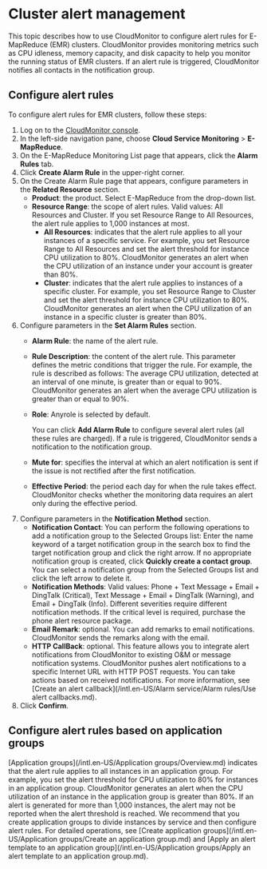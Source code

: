 # Cluster alert management

This topic describes how to use CloudMonitor to configure alert rules for E-MapReduce \(EMR\) clusters. CloudMonitor provides monitoring metrics such as CPU idleness, memory capacity, and disk capacity to help you monitor the running status of EMR clusters. If an alert rule is triggered, CloudMonitor notifies all contacts in the notification group.

## Configure alert rules

To configure alert rules for EMR clusters, follow these steps:

1.  Log on to the [CloudMonitor console](https://cloudmonitor.console.aliyun.com/#/home/ecs).
2.  In the left-side navigation pane, choose **Cloud Service Monitoring** \> **E-MapReduce**.
3.  On the E-MapReduce Monitoring List page that appears, click the **Alarm Rules** tab.
4.  Click **Create Alarm Rule** in the upper-right corner.
5.  On the Create Alarm Rule page that appears, configure parameters in the **Related Resource** section.
    -   **Product**: the product. Select E-MapReduce from the drop-down list.
    -   **Resource Range**: the scope of alert rules. Valid values: All Resources and Cluster. If you set Resource Range to All Resources, the alert rule applies to 1,000 instances at most.
        -   **All Resources**: indicates that the alert rule applies to all your instances of a specific service. For example, you set Resource Range to All Resources and set the alert threshold for instance CPU utilization to 80%. CloudMonitor generates an alert when the CPU utilization of an instance under your account is greater than 80%.
        -   **Cluster**: indicates that the alert rule applies to instances of a specific cluster. For example, you set Resource Range to Cluster and set the alert threshold for instance CPU utilization to 80%. CloudMonitor generates an alert when the CPU utilization of an instance in a specific cluster is greater than 80%.
6.  Configure parameters in the **Set Alarm Rules** section.
    -   **Alarm Rule**: the name of the alert rule.
    -   **Rule Description**: the content of the alert rule. This parameter defines the metric conditions that trigger the rule. For example, the rule is described as follows: The average CPU utilization, detected at an interval of one minute, is greater than or equal to 90%. CloudMonitor generates an alert when the average CPU utilization is greater than or equal to 90%.
    -   **Role**: Anyrole is selected by default.

        You can click **Add Alarm Rule** to configure several alert rules \(all these rules are charged\). If a rule is triggered, CloudMonitor sends a notification to the notification group.

    -   **Mute for**: specifies the interval at which an alert notification is sent if the issue is not rectified after the first notification.
    -   **Effective Period**: the period each day for when the rule takes effect. CloudMonitor checks whether the monitoring data requires an alert only during the effective period.
7.  Configure parameters in the **Notification Method** section.
    -   **Notification Contact**: You can perform the following operations to add a notification group to the Selected Groups list: Enter the name keyword of a target notification group in the search box to find the target notification group and click the right arrow. If no appropriate notification group is created, click **Quickly create a contact group**. You can select a notification group from the Selected Groups list and click the left arrow to delete it.
    -   **Notification Methods**: Valid values: Phone + Text Message + Email + DingTalk \(Critical\), Text Message + Email + DingTalk \(Warning\), and Email + DingTalk \(Info\). Different severities require different notification methods. If the critical level is required, purchase the phone alert resource package.
    -   **Email Remark**: optional. You can add remarks to email notifications. CloudMonitor sends the remarks along with the email.
    -   **HTTP CallBack**: optional. This feature allows you to integrate alert notifications from CloudMonitor to existing O&M or message notification systems. CloudMonitor pushes alert notifications to a specific Internet URL with HTTP POST requests. You can take actions based on received notifications. For more information, see [Create an alert callback](/intl.en-US/Alarm service/Alarm rules/Use alert callbacks.md).
8.  Click **Confirm**.

## Configure alert rules based on application groups

[Application groups](/intl.en-US/Application groups/Overview.md) indicates that the alert rule applies to all instances in an application group. For example, you set the alert threshold for CPU utilization to 80% for instances in an application group. CloudMonitor generates an alert when the CPU utilization of an instance in the application group is greater than 80%. If an alert is generated for more than 1,000 instances, the alert may not be reported when the alert threshold is reached. We recommend that you create application groups to divide instances by service and then configure alert rules. For detailed operations, see [Create application groups](/intl.en-US/Application groups/Create an application group.md) and [Apply an alert template to an application group](/intl.en-US/Application groups/Apply an alert template to an application group.md).

